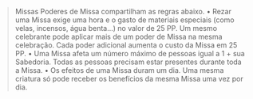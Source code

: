>Missas
Poderes de Missa compartilham as regras abaixo.
• Rezar uma Missa exige uma hora e o gasto de materiais especiais (como velas, incensos, água benta...) no valor de 25 PP. Um mesmo celebrante pode aplicar mais de um poder de Missa na mesma celebração. Cada poder adicional aumenta o custo da Missa em 25 PP.
• Uma Missa afeta um número máximo de pessoas igual a 1 + sua Sabedoria. Todas as pessoas precisam estar presentes durante toda a Missa.
• Os efeitos de uma Missa duram um dia. Uma mesma criatura só pode receber os benefícios da mesma Missa uma vez por dia.